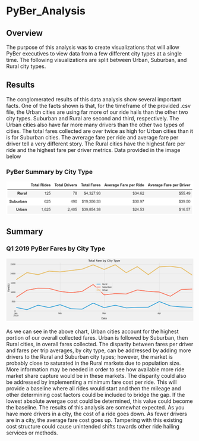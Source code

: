# PyBer_Analysis
## Overview

  The purpose of this analysis was to create visualizations that will allow PyBer executives to view data from a few different city types
  at a single time. The following visualizations are split between Urban, Suburban, and Rural city types.

## Results

  The conglomerated results of this data analysis show several important facts. One of the facts shown is that, for the timeframe of the
  provided .csv file, the Urban cities are using far more of our ride hails than the other two city types. Suburban and Rural are second and third, respectively. The Urban cities also have far more many drivers than the other two types of cities. The total fares collected are over twice as high for Urban cities than it is for Suburban cities. 
    The avrerage fare per ride and average fare per driver tell a very different story.  The Rural cities have the highest fare per ride and the highest fare per driver metrics.
    Data provided in the image below 

### PyBer Summary by City Type
![PyBer_Summary_DF](https://github.com/Beardlow/PyBer_Analysis/blob/main/Analysis/PyBer_Summary_DF.png)
    
## Summary

### Q1 2019 PyBer Fares by City Type
![PyBer_Fares_by_City_Type_Q1_2019](https://github.com/Beardlow/PyBer_Analysis/blob/main/Analysis/Q1_2019_Fares.png)

  As we can see in the above chart, Urban cities account for the highest portion of our overall collected fares. Urban is followed by Suburban, then Rural cities, in overall fares collected. 
   The disparity between fares per driver and fares per trip averages, by city type, can be addressed by adding more drivers to the Rural and Suburban city types; however, the market is probably close to saturated in the Rural markets due to population size. More information may be needed in order to see how available more ride market share capture would be in these markets. The disparity could also be addressed by implementing a minimum fare cost per ride. This will provide a baseline where all rides would start and then the mileage and other determining cost factors could be included to bridge the gap. If the lowest absolute avergae cost could be determined, this value could become the baseline.
    The results of this analysis are somewhat expected. As you have more drivers in a city, the cost of a ride goes down. As fewer drivers are in a city, the average fare cost goes up. Tampering with this existing cost structure could cause unintended shifts towards other ride hailing services or methods.
